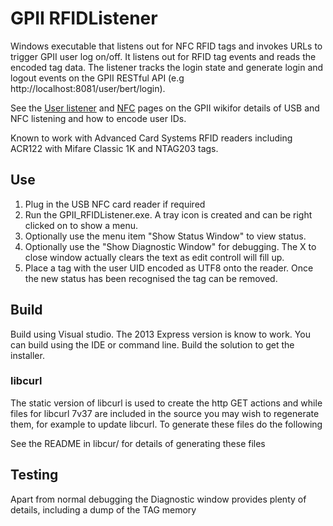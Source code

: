 # GPII RFIDListener

Windows executable that listens out for NFC RFID tags and invokes URLs to trigger GPII user log on/off. It listens out for RFID tag events and reads the encoded tag data. The listener tracks the login state and generate login and logout events on the GPII RESTful API (e.g http://localhost:8081/user/bert/login).

See the [User listener](http://wiki.gpii.net/index.php/User_Listener) and [NFC](http://wiki.gpii.net/index.php/Using_the_NFC_Listener) pages on the GPII wikifor details of USB and NFC listening and how to encode user IDs.

Known to work with Advanced Card Systems RFID readers including ACR122 with Mifare Classic 1K and NTAG203 tags.

## Use

1. Plug in the USB NFC card reader if required
2. Run the GPII_RFIDListener.exe. A tray icon is created and can be right clicked on to show a menu.
3. Optionally use the menu item "Show Status Window" to view status. 
4. Optionally use the "Show Diagnostic Window" for debugging. The X to close window actually clears the text as edit controll will fill up.
5. Place a tag with the user UID encoded as UTF8 onto the reader. Once the new status has been recognised the tag can be removed.

## Build

Build using Visual studio. The 2013 Express version is know to work. You can build using the IDE or command line. Build the solution to get the installer.

### libcurl

The static version of libcurl is used to create the http GET actions and while files for libcurl 7v37 are included in the source you may wish to regenerate them, for example to update libcurl. To generate these files do the following

See the README in libcur/ for details of generating these files

## Testing 

Apart from normal debugging the Diagnostic window provides plenty of details, including a dump of the TAG memory
